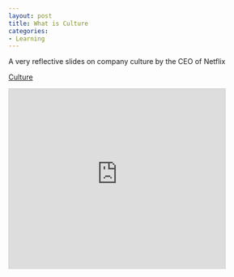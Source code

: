 ```yaml
---
layout: post
title: What is Culture
categories:
- Learning
---
```



A very reflective slides on company culture by the CEO of Netflix

[Culture](http://www.slideshare.net/reed2001/culture-1798664 "Culture")

<iframe src="http://www.slideshare.net/slideshow/embed_code/1798664?rel=0" width="427" height="356" frameborder="0" marginwidth="0" marginheight="0" scrolling="no" style="border:1px solid #CCC;border-width:1px 1px 0;margin-bottom:5px" allowfullscreen> </iframe>
